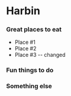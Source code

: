 # Harbin

### Great places to eat
- Place #1
- Place #2
- Place #3 -- changed
### Fun things to do

### Something else
